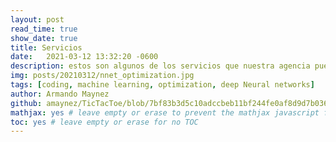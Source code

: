 ```yaml
---
layout: post
read_time: true
show_date: true
title: Servicios
date:   2021-03-12 13:32:20 -0600
description: estos son algunos de los servicios que nuestra agencia puede ofrecerte
img: posts/20210312/nnet_optimization.jpg
tags: [coding, machine learning, optimization, deep Neural networks]
author: Armando Maynez
github: amaynez/TicTacToe/blob/7bf83b3d5c10adccbeb11bf244fe0af8d9d7b036/entities/Neural_Network.py#L199
mathjax: yes # leave empty or erase to prevent the mathjax javascript from loading
toc: yes # leave empty or erase for no TOC
---
```

